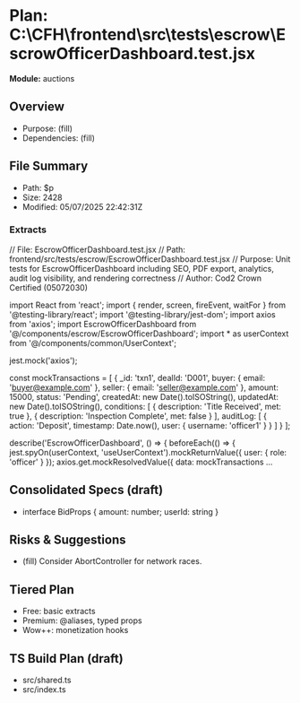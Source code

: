 # Plan: C:\CFH\frontend\src\tests\escrow\EscrowOfficerDashboard.test.jsx
**Module:** auctions

## Overview
- Purpose: (fill)
- Dependencies: (fill)

## File Summary
- Path: $p
- Size: 2428
- Modified: 05/07/2025 22:42:31Z

### Extracts
// File: EscrowOfficerDashboard.test.jsx
// Path: frontend/src/tests/escrow/EscrowOfficerDashboard.test.jsx
// Purpose: Unit tests for EscrowOfficerDashboard including SEO, PDF export, analytics, audit log visibility, and rendering correctness
// Author: Cod2 Crown Certified (05072030)

import React from 'react';
import { render, screen, fireEvent, waitFor } from '@testing-library/react';
import '@testing-library/jest-dom';
import axios from 'axios';
import EscrowOfficerDashboard from '@/components/escrow/EscrowOfficerDashboard';
import * as userContext from '@/components/common/UserContext';

jest.mock('axios');

const mockTransactions = [
  {
    _id: 'txn1',
    dealId: 'D001',
    buyer: { email: 'buyer@example.com' },
    seller: { email: 'seller@example.com' },
    amount: 15000,
    status: 'Pending',
    createdAt: new Date().toISOString(),
    updatedAt: new Date().toISOString(),
    conditions: [
      { description: 'Title Received', met: true },
      { description: 'Inspection Complete', met: false }
    ],
    auditLog: [
      { action: 'Deposit', timestamp: Date.now(), user: { username: 'officer1' } }
    ]
  }
];

describe('EscrowOfficerDashboard', () => {
  beforeEach(() => {
    jest.spyOn(userContext, 'useUserContext').mockReturnValue({ user: { role: 'officer' } });
    axios.get.mockResolvedValue({ data: mockTransactions
...


## Consolidated Specs (draft)
- interface BidProps { amount: number; userId: string }

## Risks & Suggestions
- (fill) Consider AbortController for network races.

## Tiered Plan
- Free: basic extracts
- Premium: @aliases, typed props
- Wow++: monetization hooks

## TS Build Plan (draft)
- src/shared.ts
- src/index.ts
